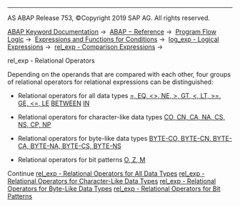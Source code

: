   

* * *

AS ABAP Release 753, ©Copyright 2019 SAP AG. All rights reserved.

[ABAP Keyword Documentation](https://help.sap.com/doc/abapdocu_753_index_htm/7.53/en-US/abenabap.htm) →  [ABAP − Reference](https://help.sap.com/doc/abapdocu_753_index_htm/7.53/en-US/abenabap_reference.htm) →  [Program Flow Logic](https://help.sap.com/doc/abapdocu_753_index_htm/7.53/en-US/abenabap_flow_logic.htm) →  [Expressions and Functions for Conditions](https://help.sap.com/doc/abapdocu_753_index_htm/7.53/en-US/abenlogical_expr_func.htm) →  [log\_exp - Logical Expressions](https://help.sap.com/doc/abapdocu_753_index_htm/7.53/en-US/abenlogexp.htm) →  [rel\_exp - Comparison Expressions](https://help.sap.com/doc/abapdocu_753_index_htm/7.53/en-US/abenlogexp_comp.htm) → 

rel\_exp - Relational Operators

Depending on the operands that are compared with each other, four groups of relational operators for relational expressions can be distinguished:

-   Relational operators for all data types
    [\=, EQ, <>, NE, \>, GT, <, LT, \>=, GE, <=, LE](https://help.sap.com/doc/abapdocu_753_index_htm/7.53/en-US/abenlogexp_any_operand.htm)
    [BETWEEN](https://help.sap.com/doc/abapdocu_753_index_htm/7.53/en-US/abenlogexp_between.htm)
    [IN](https://help.sap.com/doc/abapdocu_753_index_htm/7.53/en-US/abenlogexp_select_option.htm)
    

-   Relational operators for character-like data types
    [CO, CN, CA, NA, CS, NS, CP, NP](https://help.sap.com/doc/abapdocu_753_index_htm/7.53/en-US/abenlogexp_strings.htm)

-   Relational operators for byte-like data types
    [BYTE-CO, BYTE-CN, BYTE-CA, BYTE-NA, BYTE-CS, BYTE-NS](https://help.sap.com/doc/abapdocu_753_index_htm/7.53/en-US/abenlogexp_bytes.htm)

-   Relational operators for bit patterns
    [O, Z, M](https://help.sap.com/doc/abapdocu_753_index_htm/7.53/en-US/abenlogexp_bitmasks.htm)

Continue
[rel\_exp - Relational Operators for All Data Types](https://help.sap.com/doc/abapdocu_753_index_htm/7.53/en-US/abenlogexp_compare_all.htm)
[rel\_exp - Relational Operators for Character-Like Data Types](https://help.sap.com/doc/abapdocu_753_index_htm/7.53/en-US/abenlogexp_strings.htm)
[rel\_exp - Relational Operators for Byte-Like Data Types](https://help.sap.com/doc/abapdocu_753_index_htm/7.53/en-US/abenlogexp_bytes.htm)
[rel\_exp - Relational Operators for Bit Patterns](https://help.sap.com/doc/abapdocu_753_index_htm/7.53/en-US/abenlogexp_bitmasks.htm)